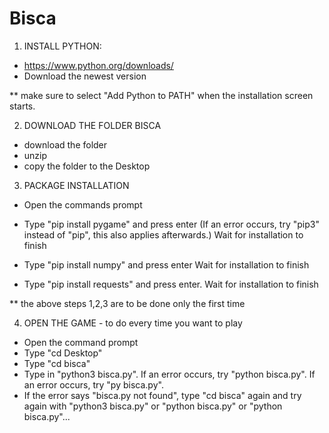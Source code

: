 # Bisca

1) INSTALL PYTHON:
- https://www.python.org/downloads/
- Download the newest version

** make sure to select "Add Python to PATH" when the installation screen starts.


2) DOWNLOAD THE FOLDER BISCA
- download the folder
- unzip
- copy the folder to the Desktop


3) PACKAGE INSTALLATION
- Open the commands prompt

- Type "pip install pygame" and press enter
(If an error occurs, try "pip3" instead of "pip", this also applies afterwards.)
Wait for installation to finish
- Type "pip install numpy" and press enter
Wait for installation to finish
- Type "pip install requests" and press enter.
Wait for installation to finish


** the above steps 1,2,3 are to be done only the first time


4) OPEN THE GAME - to do every time you want to play
- Open the command prompt
- Type "cd Desktop"
- Type "cd bisca"
- Type in "python3 bisca.py".
If an error occurs, try "python bisca.py".
If an error occurs, try "py bisca.py".
- If the error says "bisca.py not found", type "cd bisca" again and try again with
"python3 bisca.py" or "python bisca.py" or "python bisca.py"...
